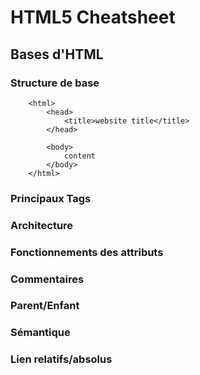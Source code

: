 # HTML5 Cheatsheet

## Bases d'HTML

### Structure de base

```bsh
    <html>
        <head>
            <title>website title</title>
        </head>
        
        <body>
            content
        </body>
    </html>
```

### Principaux Tags

### Architecture

### Fonctionnements des attributs

### Commentaires

### Parent/Enfant

### Sémantique

### Lien relatifs/absolus
